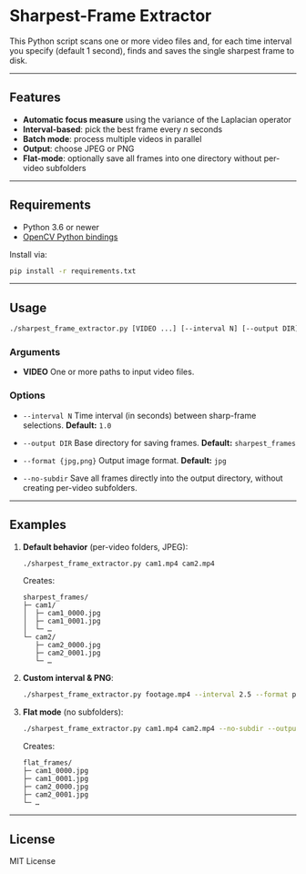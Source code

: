 # Sharpest-Frame Extractor

This Python script scans one or more video files and, for each time interval you specify (default 1 second), finds and saves the single sharpest frame to disk.

---

## Features

- **Automatic focus measure** using the variance of the Laplacian operator
- **Interval-based**: pick the best frame every _n_ seconds
- **Batch mode**: process multiple videos in parallel
- **Output**: choose JPEG or PNG
- **Flat-mode**: optionally save all frames into one directory without per-video subfolders

---

## Requirements

- Python 3.6 or newer
- [OpenCV Python bindings](https://pypi.org/project/opencv-python/)

Install via:

```bash
pip install -r requirements.txt
```

---

## Usage

```bash
./sharpest_frame_extractor.py [VIDEO ...] [--interval N] [--output DIR] [--format {jpg,png}] [--no-subdir]
```

### Arguments

- **VIDEO**
  One or more paths to input video files.

### Options

- `--interval N`
  Time interval (in seconds) between sharp-frame selections.
  **Default:** `1.0`

- `--output DIR`
  Base directory for saving frames.
  **Default:** `sharpest_frames`

- `--format {jpg,png}`
  Output image format.
  **Default:** `jpg`

- `--no-subdir`
  Save all frames directly into the output directory, without creating per-video subfolders.

---

## Examples

1. **Default behavior** (per-video folders, JPEG):

   ```bash
   ./sharpest_frame_extractor.py cam1.mp4 cam2.mp4
   ```

   Creates:
   ```
   sharpest_frames/
   ├─ cam1/
   │  ├─ cam1_0000.jpg
   │  ├─ cam1_0001.jpg
   │  └─ …
   └─ cam2/
      ├─ cam2_0000.jpg
      ├─ cam2_0001.jpg
      └─ …
   ```

2. **Custom interval & PNG**:

   ```bash
   ./sharpest_frame_extractor.py footage.mp4 --interval 2.5 --format png --output best_pngs
   ```

3. **Flat mode** (no subfolders):

   ```bash
   ./sharpest_frame_extractor.py cam1.mp4 cam2.mp4 --no-subdir --output flat_frames
   ```

   Creates:
   ```
   flat_frames/
   ├─ cam1_0000.jpg
   ├─ cam1_0001.jpg
   ├─ cam2_0000.jpg
   ├─ cam2_0001.jpg
   └─ …
   ```

---

## License

MIT License
